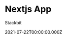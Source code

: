 ---
title: Nextjs App
github: https://github.com/stackbit-themes/app-nextjs
demo: https://themes.stackbit.com/demos/app/?themeBarHidden=true
author: Stackbit
ssg:
  - Next
cms:
  - No CMS
css:
  - SCSS
date: 2021-07-22T00:00:00.000Z
description: A Nextjs theme to showcase products and apps.
stale: false
---